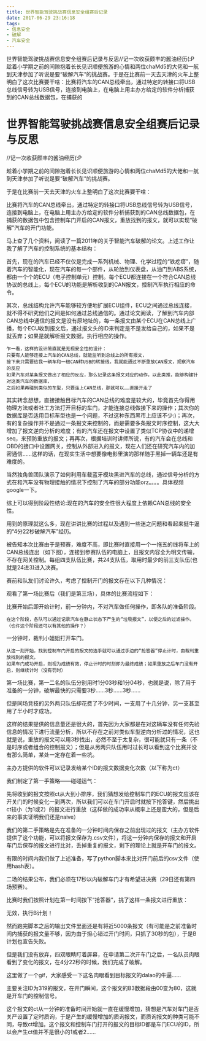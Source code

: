```yaml
---
title: 世界智能驾驶挑战赛信息安全组赛后记录 
date: 2017-06-29 23:16:18
tags:
- 信息安全
- 破解
- 汽车安全
---
```

世界智能驾驶挑战赛信息安全组赛后记录与反思//记一次收获颇丰的酱油经历(:P趁着小学期之前的间隙抱着长长见识顺便旅游的心情和两位chaMd5的大佬和一航到天津参加了听说是要“破解汽车”的挑战赛。于是在比赛前一天去天津的火车上整明白了这次比赛要干啥：比赛将汽车的CAN总线牵出，通过特定的转接口将USB总线信号转为USB信号，连接到电脑上，在电脑上用主办方给定的软件分析捕获到的CAN总线数据包，在捕获的
<!-- more -->
# 世界智能驾驶挑战赛信息安全组赛后记录与反思
//记一次收获颇丰的酱油经历(:P

趁着小学期之前的间隙抱着长长见识顺便旅游的心情和两位chaMd5的大佬和一航到天津参加了听说是要“破解汽车”的挑战赛。

于是在比赛前一天去天津的火车上整明白了这次比赛要干啥：

比赛将汽车的CAN总线牵出，通过特定的转接口将USB总线信号转为USB信号，连接到电脑上，在电脑上用主办方给定的软件分析捕获到的CAN总线数据包，在捕获的数据包中包含控制车门开启的CAN报文，重放找到的报文，就可以实现“破解”汽车的开门功能。

马上查了几个资料，阅读了一篇2011年的关于智能汽车破解的论文。上述工作让我了解了汽车的控制系统的基本结构：

首先，现在的汽车已经不仅仅是完成一系列机械、物理、化学过程的“铁疙瘩”，随着汽车的智能化，现在汽车的每一个部件，从轮胎到仪表盘，从油门到ABS系统，都由一个个的ECU（电子控制单元）控制。每个ECU都连接在一个符合CAN总线协议的总线上，每个ECU的功能是解析收到的CAN报文，控制汽车执行相应的命令。

其次，总线结构允许汽车能够较方便地扩展ECU组件，ECU之间通过总线连接，就不得不研究他们之间是如何通过总线通信的。通过论文阅读，了解到汽车内部CAN总线中通信的报文是没有原地址的，每一条报文由某个ECU在CAN总线上广播，每个ECU收到报文后，通过报文头的ID来判定是不是发给自己的，如果不是就丢弃；如果是就解析报文数据，执行相应的操作。
~~~
乍一看，这样的设计简直就是无视安全性的设计：
只要有人能够连接上汽车的CAN总线，就能监听到总线上的所有报文，
接下来只需要给我一辆车和一根CAN转USB的转接线，我就能通过不断重放CAN报文，观察汽车的反应
如果汽车对某条报文做出了相应的反应，那么记录这条报文对应的动作，以此类推，能够构建针对这类汽车的数据库，    
之后如果再碰到类似的车型，只要连上CAN总线，那就可以……直接开走了
~~~

其实转念想想，直接接触目标汽车的CAN总线的难度是较大的，毕竟首先你得用物理方法或者社工方法打开目标的车门，才能连接总线做接下来的操作；其次你的数据库是否适用目标车型也是一个问题，不过这种东西黑市上应该不少:)；再次，有的复杂操作并不是通过一条报文来控制的，而是需要多条报文时序控制，这大大增加了报文逆向分析的难度；有的汽车还在报文中设置了类似TCP协议中的递增seq，来预防重放的报文；再再次，根据培训时讲师所说，有的汽车会在总线和OBD的接口中设置网关，控制从外部进入的报文，现在人们还在研究汽车内的加密通信……这样的话，在现实生活中想要像电影里演的那样随手黑掉一辆车还是有难度的。

当然独角兽团队演示了如何利用车载蓝牙模块黑进汽车的总线，通过信号分析的方式在和汽车没有物理接触的情况下控制了汽车的部分功能orz。。。。具体视频google一下。

综上可以得到阶段性结论:现在的汽车的安全性很大程度上依赖CAN总线的安全性。

用到的原理就这么多，现在讲讲比赛的过程以及遇到一些迷之问题和看起来挺牛逼的“4分22秒破解汽车”经历。

被告知本次比赛由于是预赛，难度不高，即比赛时直接用一个一拖五的线将车上的CAN总线连出（如下图），连接到参赛队伍的电脑上，且报文内容全为明文传输，不存在网关控制。每组四支队伍比赛，共24支队伍，取用时最少的前三支队伍(也就是24进3)进入决赛。

赛前和队友们讨论许久，考虑了控制开门的报文存在以下几种情况：

观看了第一场比赛后（我们是第三场），具体的比赛流程如下：

比赛开始后即开始计时，前一分钟内，不对汽车做任何操作，即各队的准备阶段。
~~~
在这个阶段，各队可以通过记录汽车在静止状态下产生的“垃圾报文”，以便之后的过滤操作。
（也许这个阶段还可以有其他的操作？）
~~~

一分钟时，裁判小姐姐打开车门。
~~~
从这一刻开始，找到控制车门开启的报文的选手就可以通过手边的“抢答器”停止计时，由裁判重放找到的报文。
如果车门成功开启，则视为成绩有效，停止计时的时刻即为最终成绩；如果重放之后车门没有开启，则继续计时（没有罚时）
~~~

第一场比赛，第一二名的队伍分别用时1分03秒和1分04秒，也就是说，除了用于准备的一分钟，破解最快的只需要3秒……3秒……3秒……

但是同场竞技的另外两只队伍却花费了不少时间，一支用了十几分钟，另一支甚至用了半小时才成功。

这样的结果提供的信息量还是很大的，首先因为大家都是在对这辆车没有任何先验信息的情况下进行流量分析，所以不存在之前对类似车型逆向分析过的情况，这也就是说，重放的报文可以用3秒找出，必然不至于太复杂，很可能就只有一条（不是时序或者组合的控制报文）；但是从另两只队伍用时过长可以看到这个比赛并没有那么简单，某处一定存在着一些坑。

主办方提供的软件可以记录发给某个ID的报文数据变化次数（以下称为ct）

我们制定了第一手策略——碰碰运气：

先将收到的报文按照ct从大到小排序，我们猜想发给控制车门的ECU的报文应该在开关门的时候变化一到两次，所以我们可以在车门开启时就按下抢答键，然后挑出ct较小（为1或2）的报文进行重放（这样做的成功率从概率上还是蛮大的，但是后来的事实证明我们还是naive）

我们的第二手策略是先在准备的一分钟时间内保存之前出现过的报文（主办方软件提供了这个功能，可以将报文保存为.csv文件），将这一分钟内保存的报文和开启车门后保存的报文进行比对，丢掉重复的报文，剩下的理论上就是开车门的报文。

有限的时间内我们做了上述准备，写了python脚本来比对开门前后的csv文件（使用hash表）。

二场的结果公布，我们必须在17秒以内破解车门才有希望进决赛（29日还有第四场预赛）。

比赛时我们按照计划在第一时间按下“抢答器”，挑了这样一条报文进行重放：

无效，执行B计划！

然而跑完脚本之后的输出文件里面还是有将近5000条报文（有可能是之前准备时间内捕获的报文量不够，因为由于担心错过开门时间，只抓了30秒的包），于是B计划也宣告失败。

但是我们没有放弃，四双眼睛盯着屏幕，在申请第二次开车门之后，一名队员肉眼看到了变化的报文，在4分22秒的时候，我们完成了破解。

这里做了一个gif，大家感受一下这名肉眼看到目标报文的dalao的牛逼……

主要关注ID为319的报文，在开门瞬间，这个报文的B3数据段由00变为80，这就是开车门的控制信号。

这个报文的ct从一分钟的准备时间开始就一直在缓慢增加，猜想是汽车对车门是否关严设置了定时质询，于是产生的缓慢增加的质询报文，而质询报文的种类可能不同，导致ct增加。这个报文和控制车门打开的报文的目标ID都是车门ECU的ID，所以会产生ct值并不是很小的1或者2……
